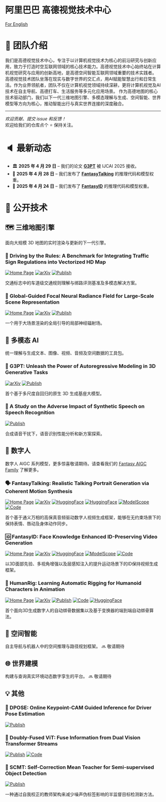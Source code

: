 # 阿里巴巴 高德视觉技术中心

[For English](README.md)

# 👋 团队介绍


我们是高德视觉技术中心，专注于以计算机视觉技术为核心的前沿研究与创新应用，致力于打造时空互联网领域的核心技术能力。高德视觉技术中心始终站在计算机视觉研究与应用的创新高地，是高德空间智能互联网领域重要的技术实践者。 高德视觉技术团队坐落在现实与数字世界的交汇点，用AI赋能智慧出行和日常生活。作为业界领航者，团队不仅在计算机视觉领域持续深耕，更将计算机视觉及AI技术在自主导航、高德打车、生活服务等多元化应用场景。 作为高德地图的核心技术驱动部门，我们以下一代三维地图引擎、多模态理解与生成、空间智能、世界模型等方向为核心，推动智能出行与真实世界连接的深度融合。

---

*欢迎贡献、提交 issue 和反馈！*  
欢迎给我们的仓库点个 ⭐ 保持关注。

# 🔈 最新动态

* 🏛 **2025 年 4 月 29 日** – 我们的论文 [**G3PT**](https://arxiv.org/abs/2409.06322) 被 IJCAI 2025 接收。
* 📢 **2025 年 4 月 28 日** – 我们发布了 [**FantasyTalking**](https://fantasy-amap.github.io/fantasy-talking/) 的推理代码和模型权重。
* 📢 **2025 年 4 月 24 日** – 我们发布了 [**FantasyID**](https://fantasy-amap.github.io/fantasy-id/) 的推理代码和模型权重。

# 🔧 公开技术

## 🗺️ 三维地图引擎

面向大规模 3D 地图的实时渲染与更新的下一代引擎。

### 📑 Driving by the Rules: A Benchmark for Integrating Traffic Sign Regulations into Vectorized HD Map

[![Home Page](https://img.shields.io/badge/🌐%20%20Project-MapDR-blue.svg)](https://miv-xjtu.github.io/MapDR/)
[![arXiv](https://img.shields.io/badge/Arxiv-2410.23780-b31b1b.svg?logo=arXiv)](https://arxiv.org/abs/2410.23780)
[![Publish](https://img.shields.io/badge/🏛%20%20Conference-CVPR%202025-green)](https://arxiv.org/abs/2410.23780)

交通标志中的车道级交通规则理解与绑路评测基准及多模态解决方案。

### 📑 Global-Guided Focal Neural Radiance Field for Large-Scale Scene Representation

[![Home Page](https://img.shields.io/badge/🌐%20%20Project-GF%20NeRF-blue.svg)](https://shaomq2187.github.io/GF-NeRF/)
[![arXiv](https://img.shields.io/badge/Arxiv-2403.12839-b31b1b.svg?logo=arXiv)](https://arxiv.org/abs/2403.12839)
[![Publish](https://img.shields.io/badge/🏛%20%20Conference-WACV%202025-green)](https://ieeexplore.ieee.org/abstract/document/10943871)

一个用于大场景渲染的全局引导的局部神经辐射场。

## 🌈 多模态 AI

统一理解与生成文本、图像、视频、音频及空间数据的工具包。

### 📑 G3PT: Unleash the Power of Autoregressive Modeling in 3D Generative Tasks

[![arXiv](https://img.shields.io/badge/Arxiv-2409.06322-b31b1b.svg?logo=arXiv)](https://arxiv.org/abs/2409.06322)
[![Publish](https://img.shields.io/badge/🏛%20%20Conference-IJCAI%202025-green)](https://arxiv.org/abs/2409.06322)

首个基于多尺度自回归的原生 3D 生成基座大模型。

### 📑 A Study on the Adverse Impact of Synthetic Speech on Speech Recognition

[![Publish](https://img.shields.io/badge/🏛%20%20Conference-ICASSP%202024-green)](https://ieeexplore.ieee.org/stamp/stamp.jsp?tp=&arnumber=10446991)

合成语音干扰下，语音识别性能分析和新方案探索。

## 🤖 数字人

数字人 AIGC 系列模型，更多惊喜敬请期待。请查看我们的 [Fantasy AIGC Family](https://github.com/Fantasy-AMAP) 了解更多。

### 🗣️ FantasyTalking: Realistic Talking Portrait Generation via Coherent Motion Synthesis

[![Home Page](https://img.shields.io/badge/🌐%20%20Project-FantasyTalking-blue.svg)](https://fantasy-amap.github.io/fantasy-talking/)
[![arXiv](https://img.shields.io/badge/Arxiv-2504.04842-b31b1b.svg?logo=arXiv)](https://arxiv.org/abs/2504.04842)
[![HuggingFace](https://img.shields.io/badge/🤗-HuggingFace-FFD21E.svg)](https://huggingface.co/acvlab/FantasyID)
[![HuggingFace](https://img.shields.io/badge/🤗-Space-FFD21E.svg)](https://huggingface.co/spaces/acvlab/FantasyTalking)
[![ModelScope](https://img.shields.io/badge/🤖-ModelScope-604DF4.svg)](https://modelscope.cn/models/amap_cvlab/FantasyTalking)
[![Code](https://img.shields.io/badge/Code-GitHub-181717.svg)](https://github.com/Fantasy-AMAP/fantasy-talking)

首个基于通义万相的高保真音频驱动数字人视频生成框架，能够在无约束场景下的保持表情、唇动及身体动作同步。

### 🆔 FantasyID: Face Knowledge Enhanced ID-Preserving Video Generation

[![Home Page](https://img.shields.io/badge/🌐%20%20Project-FantasyID-blue.svg)](https://fantasy-amap.github.io/fantasy-id/)
[![arXiv](https://img.shields.io/badge/Arxiv-2502.13995-b31b1b.svg?logo=arXiv)](https://arxiv.org/pdf/2502.13995)
[![HuggingFace](https://img.shields.io/badge/🤗-HuggingFace-FFD21E.svg)](https://huggingface.co/acvlab/FantasyID)
[![ModelScope](https://img.shields.io/badge/🤖-ModelScope-604DF4.svg)](https://modelscope.cn/models/amap_cvlab/FantasyID)
[![Code](https://img.shields.io/badge/GitHub-Code-181717.svg?logo=GitHub)](https://github.com/Fantasy-AMAP/fantasy-id)

以3D面部先验、多视角增强以及层感知注入的提升运动场景下的ID保持视频生成框架。

### 📑 HumanRig: Learning Automatic Rigging for Humanoid Characters in Animation

[![Home Page](https://img.shields.io/badge/🌐%20%20Project-HumanRig-blue.svg)](https://c8241998.github.io/HumanRig/)
[![arXiv](https://img.shields.io/badge/Arxiv-2412.02317-b31b1b.svg?logo=arXiv)](https://arxiv.org/abs/2412.02317)
[![Publish](https://img.shields.io/badge/🏛%20%20Conference-CVPR%202025-green)](https://arxiv.org/abs/2412.02317)
[![Code](https://img.shields.io/badge/GitHub-Code-181717.svg?logo=GitHub)](https://github.com/c8241998/HumanRig)
[![HuggingFace](https://img.shields.io/badge/🤗-Datasets-FFD21E.svg)](https://huggingface.co/datasets/jellyczd/HumanRig)

首个面向3D生成数字人的自动绑骨数据集以及基于变换器的端到端自动绑骨算法。

## 📐 空间智能

自主导航与机器人中的空间推理与路径规划框架。
🔜 敬请期待

## 🌐 世界建模

构建与查询真实环境动态数字孪生的平台。
🔜 敬请期待

## 💡 其他

### 📑 DPOSE: Online Keypoint-CAM Guided Inference for Driver Pose Estimation

[![Publish](https://img.shields.io/badge/🏛%20%20Conference-CVPR%202023-green)](https://openaccess.thecvf.com/content/CVPRW2023/html/w14/Wang_DPOSE_Online_Keypoint-CAM_Guided_Inference_for_Driver_Pose_Estimation_With_CVPRW_2023_paper.html)

### 🤖 Doubly-Fused ViT: Fuse Information from Dual Vision Transformer Streams

[![Publish](https://img.shields.io/badge/🏛%20%20Conference-ECCV%202022-green)](https://www.ecva.net/papers/eccv_2022/papers/136830723.pdf)
[![Code](https://img.shields.io/badge/GitHub-Code-181717.svg?logo=GitHub)](https://github.com/ginobilinie/DFvT)

### 📑 SCMT: Self-Correction Mean Teacher for Semi-supervised Object Detection

[![Publish](https://img.shields.io/badge/🏛%20%20Conference-IJCAI%202022-green)](https://www.ijcai.org/proceedings/2022/0207.pdf)

一种通过自我校正的教师架构来减少噪声伪标签影响的半监督目标检测新方法。